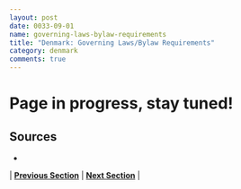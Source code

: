 ```yaml
---
layout: post
date: 0033-09-01
name: governing-laws-bylaw-requirements
title: "Denmark: Governing Laws/Bylaw Requirements"
category: denmark
comments: true
---
```


# Page in progress, stay tuned!

Sources
--- 
- 

| **[Previous Section]( https://neo-project.github.io/global-blockchain-compliance-hub//denmark/denmark-tax-and-auditing-requirements.html)** | **[Next Section]( https://neo-project.github.io/global-blockchain-compliance-hub//denmark/denmark-laws-token-sales.html)** |

